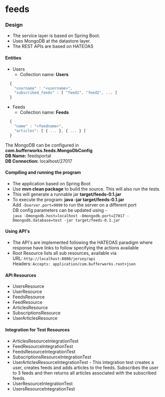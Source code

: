 # feeds

### Design
* The service layer is based on Spring Boot.
* Uses MongoDB at the datastore layer.
* The REST APIs are based on HATEOAS

#### Entities
* Users
  - Collection name: **Users**
```javascript
  {
    "username" : "<username>",
    "subscribed_feeds" : [ "feed1", "feed2", ... ]
  }
```
* Feeds
  - Collection name: **Feeds**
```javascript
  {
    "name" : "<feedname>",
    "articles": [ { ... }, { ... } ]
  }
```

The MongoDB can be configured in **com.bufferworks.feeds.MongoDbConfig** <br>
**DB Name:** feedsportal <br>
**DB Connection:** localhost/27017

#### Compiling and running the program
- The application based on Spring Boot
- Use **mvn clean package** to build the source. This will also run the tests.
- This will generate a runnable jar **target/feeds-0.1.jar**
- To execute the program: **java -jar target/feeds-0.1.jar**<br>
  Add `-Dserver.port=9090` to run the server on a different port<br>
  DB config parameters can be updated using -<br>
  `java -Dmongodb.host=localhost -Dmongodb.port=27017 -Dmongodb.database=test -jar target/feeds-0.1.jar`

#### Using API's
* The API's are implemented following the HATEOAS paradigm where response have links to follow specifying the actions available
* Root Resource lists all sub resources, available via <br>
  URL: `http://localhost:8080/jersey/api`<br>
  Headers: `Accepts: application/com.bufferworks.root+json`<br>

#### API Resources
* UsersResource
* UserResource
* FeedsResource
* FeedResource
* ArticlesResource
* SubscriptionsResource
* UserArticlesResource

#### Integration for Test Resources
* ArticlesResourceIntegrationTest
* FeedResourceIntegrationTest
* FeedsResourceIntegrationTest
* SubscriptionsResourceIntegrationTest
* UserArticlesResourceIntegrationTest - This integration test creates a user, creates feeds and adds articles to the feeds. Subscribes the user to 3 feeds and then returns all articles associated with the subscribed feeds.
* UserResourceIntegrationTest
* UsersResourceIntegrationTest
